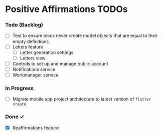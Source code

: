 # Positive Affirmations TODOs

### Todo (Backlog)

- [ ] Test to ensure blocs never create model objects that are equal to their empty definitions.
- [ ] Letters feature
    - [ ] Letter generation settings
    - [ ] Letters view
- [ ] Controls to set up and manage public account
- [ ] Notifications service
- [ ] Workmanager service

### In Progress

- [ ] Migrate mobile app project architecture to latest version of `flutter create`

### Done ✓

- [x] Reaffirmations feature
